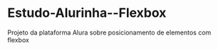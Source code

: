 # Estudo-Alurinha--Flexbox
 Projeto da plataforma Alura sobre posicionamento de elementos com flexbox
